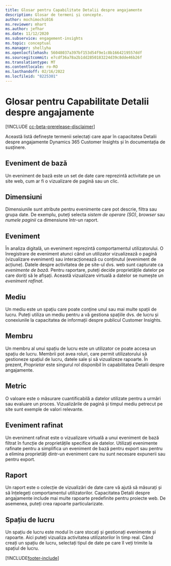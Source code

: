 ```yaml
---
title: Glosar pentru Capabilitate Detalii despre angajamente
description: Glosar de termeni și concepte.
author: mochimochi016
ms.reviewer: mhart
ms.author: jefhar
ms.date: 11/12/2020
ms.subservice: engagement-insights
ms.topic: conceptual
ms.manager: shellyha
ms.openlocfilehash: 56048037a397bf153d54f9e1c8b1664219557ddf
ms.sourcegitcommit: e7cdf36a78a2b1dd2850183224d39c8dde46b26f
ms.translationtype: MT
ms.contentlocale: ro-RO
ms.lasthandoff: 02/16/2022
ms.locfileid: "8225301"
---
```

# <a name="engagement-insights-capability-glossary"></a>Glosar pentru Capabilitate Detalii despre angajamente

[!INCLUDE [cc-beta-prerelease-disclaimer](includes/cc-beta-prerelease-disclaimer.md)]

Această listă definește termenii selectați care apar în capacitatea Detalii despre angajamente Dynamics 365 Customer Insights și în documentația de susținere.

## <a name="base-event"></a>Eveniment de bază

Un eveniment de bază este un set de date care reprezintă activitate pe un site web, cum ar fi o vizualizare de pagină sau un clic. 

## <a name="dimensions"></a>Dimensiuni

Dimensiunile sunt atribute pentru evenimente care pot descrie, filtra sau grupa date. De exemplu, puteți selecta *sistem de operare (SO)*, *browser* sau *numele paginii* ca dimensiune într-un raport.

## <a name="event"></a>Eveniment

În analiza digitală, un eveniment reprezintă comportamentul utilizatorului. O înregistrare de eveniment atunci când un utilizator vizualizează o pagină (vizualizare eveniment) sau interacționează cu conținutul (eveniment de acțiune). Datele despre activitatea de pe site-ul dvs. web sunt capturate ca *evenimente de bază*. Pentru raportare, puteți decide proprietățile datelor pe care doriți să le afișați. Această vizualizare virtuală a datelor se numește un *eveniment rafinat*. 

## <a name="environment"></a>Mediu

 Un mediu este un spațiu care poate conține unul sau mai multe spații de lucru. Puteți utiliza un mediu pentru a vă gestiona spațiile dvs. de lucru și conexiunile la capacitatea de informații despre publicul Customer Insights.

## <a name="member"></a>Membru

Un membru al unui spațiu de lucru este un utilizator ce poate accesa un spațiu de lucru. Membrii pot avea roluri, care permit utilizatorului să gestioneze spațiul de lucru, datele sale și să vizualizeze rapoarte. În prezent, *Proprietar* este singurul rol disponibil în capabilitatea Detalii despre angajamente.

## <a name="metric"></a>Metric

O valoare este o măsurare cuantificabilă a datelor utilizate pentru a urmări sau evaluare un proces. Vizualizările de pagină și timpul mediu petrecut pe site sunt exemple de valori relevante.

## <a name="refined-event"></a>Eveniment rafinat

Un eveniment rafinat este o vizualizare virtuală a unui eveniment de bază filtrat în funcție de proprietățile specifice ale datelor. Utilizați evenimente rafinate pentru a simplifica un eveniment de bază pentru export sau pentru a elimina proprietăți dintr-un eveniment care nu sunt necesare expunerii sau pentru export.

## <a name="report"></a>Raport

Un raport este o colecție de vizualizări de date care vă ajută să măsurați și să înțelegeți comportamentul utilizatorilor. Capacitatea Detalii despre angajamente include mai multe rapoarte predefinite pentru proiecte web. De asemenea, puteți crea rapoarte particularizate. 

## <a name="workspace"></a>Spațiu de lucru

Un spațiu de lucru este modul în care stocați și gestionați evenimente și rapoarte. Aici puteți vizualiza activitatea utilizatorilor în timp real. Când creați un spațiu de lucru, selectați tipul de date pe care îl veți trimite la spațiul de lucru.


[!INCLUDE[footer-include](../includes/footer-banner.md)]